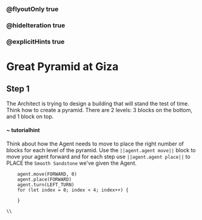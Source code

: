 ### @flyoutOnly true
### @hideIteration true
### @explicitHints true

# Great Pyramid at Giza

## Step 1
The Architect is trying to design a building that will stand the test of time. Think how to create a pyramid. There are 2 levels: 3 blocks on the bottom, and 1 block on top.

#### ~ tutorialhint 
Think about how the Agent needs to move to place the right number of blocks for each level of the pyramid. Use the ``||agent.agent move||`` block to move your agent forward and for each step use ``||agent.agent place||`` to PLACE the `Smooth Sandstone` we've given the Agent.

```ghost
    agent.move(FORWARD, 0)
    agent.place(FORWARD)
    agent.turn(LEFT_TURN)
    for (let index = 0; index < 4; index++) {
    	
    }
```
```template
\\
```
```package
```
